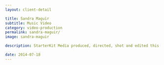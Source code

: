 ```yaml
---
layout: client-detail

title: Sandra Maguir
subtitle: Music Video
category: video-production
permalink: sandra-maguir/
image: sandra-maguir

description: StarterKit Media produced, directed, shot and edited this music video, a unique cover of Incubus' "Drive". <br><br>Shoot locations - Downtown LA, Malibu, Echo Park. <br><br>Filmed by brandon Zeolla + Paul Cline. Directed and Edited by Paul Cline

date: 2014-07-18
---
```

